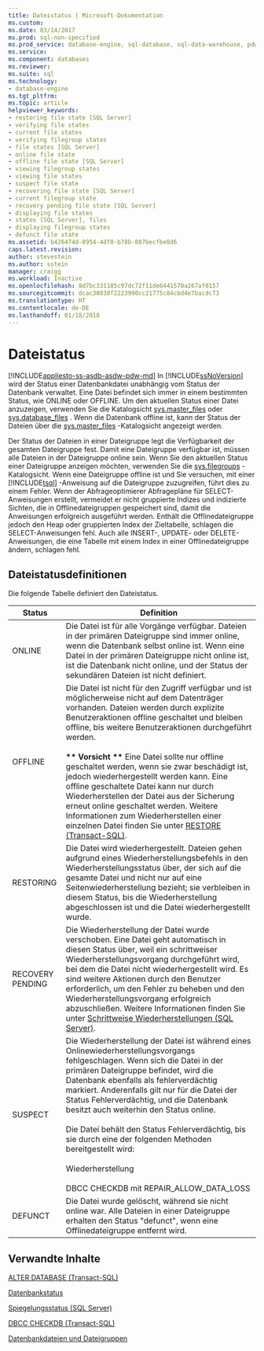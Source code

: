 ```yaml
---
title: Dateistatus | Microsoft-Dokumentation
ms.custom: 
ms.date: 03/14/2017
ms.prod: sql-non-specified
ms.prod_service: database-engine, sql-database, sql-data-warehouse, pdw
ms.service: 
ms.component: databases
ms.reviewer: 
ms.suite: sql
ms.technology:
- database-engine
ms.tgt_pltfrm: 
ms.topic: article
helpviewer_keywords:
- restoring file state [SQL Server]
- verifying file states
- current file states
- verifying filegroup states
- file states [SQL Server]
- online file state
- offline file state [SQL Server]
- viewing filegroup states
- viewing file states
- suspect file state
- recovering file state [SQL Server]
- current filegroup state
- recovery pending file state [SQL Server]
- displaying file states
- states [SQL Server], files
- displaying filegroup states
- defunct file state
ms.assetid: b426474d-8954-4df0-b78b-887becfbe8d6
caps.latest.revision: 
author: stevestein
ms.author: sstein
manager: craigg
ms.workload: Inactive
ms.openlocfilehash: 8d7bc331185c97dc72f11de6441570a267af0157
ms.sourcegitcommit: dcac30038f2223990cc21775c84cbd4e7bacdc73
ms.translationtype: HT
ms.contentlocale: de-DE
ms.lasthandoff: 01/18/2018
---
```

# <a name="file-states"></a>Dateistatus
[!INCLUDE[appliesto-ss-asdb-asdw-pdw-md](../../includes/appliesto-ss-asdb-asdw-pdw-md.md)] In [!INCLUDE[ssNoVersion](../../includes/ssnoversion-md.md)] wird der Status einer Datenbankdatei unabhängig vom Status der Datenbank verwaltet. Eine Datei befindet sich immer in einem bestimmten Status, wie ONLINE oder OFFLINE. Um den aktuellen Status einer Datei anzuzeigen, verwenden Sie die Katalogsicht [sys.master_files](../../relational-databases/system-catalog-views/sys-master-files-transact-sql.md) oder [sys.database_files](../../relational-databases/system-catalog-views/sys-database-files-transact-sql.md) . Wenn die Datenbank offline ist, kann der Status der Dateien über die [sys.master_files](../../relational-databases/system-catalog-views/sys-master-files-transact-sql.md) -Katalogsicht angezeigt werden.  
  
 Der Status der Dateien in einer Dateigruppe legt die Verfügbarkeit der gesamten Dateigruppe fest. Damit eine Dateigruppe verfügbar ist, müssen alle Dateien in der Dateigruppe online sein. Wenn Sie den aktuellen Status einer Dateigruppe anzeigen möchten, verwenden Sie die [sys.filegroups](../../relational-databases/system-catalog-views/sys-filegroups-transact-sql.md) -Katalogsicht. Wenn eine Dateigruppe offline ist und Sie versuchen, mit einer [!INCLUDE[tsql](../../includes/tsql-md.md)] -Anweisung auf die Dateigruppe zuzugreifen, führt dies zu einem Fehler. Wenn der Abfrageoptimierer Abfragepläne für SELECT-Anweisungen erstellt, vermeidet er nicht gruppierte Indizes und indizierte Sichten, die in Offlinedateigruppen gespeichert sind, damit die Anweisungen erfolgreich ausgeführt werden. Enthält die Offlinedateigruppe jedoch den Heap oder gruppierten Index der Zieltabelle, schlagen die SELECT-Anweisungen fehl. Auch alle INSERT-, UPDATE- oder DELETE-Anweisungen, die eine Tabelle mit einem Index in einer Offlinedateigruppe ändern, schlagen fehl.  
  
## <a name="file-state-definitions"></a>Dateistatusdefinitionen  
 Die folgende Tabelle definiert den Dateistatus.  
  
|Status|Definition|  
|-----------|----------------|  
|ONLINE|Die Datei ist für alle Vorgänge verfügbar. Dateien in der primären Dateigruppe sind immer online, wenn die Datenbank selbst online ist. Wenn eine Datei in der primären Dateigruppe nicht online ist, ist die Datenbank nicht online, und der Status der sekundären Dateien ist nicht definiert.|  
|OFFLINE|Die Datei ist nicht für den Zugriff verfügbar und ist möglicherweise nicht auf dem Datenträger vorhanden. Dateien werden durch explizite Benutzeraktionen offline geschaltet und bleiben offline, bis weitere Benutzeraktionen durchgeführt werden.<br /><br /> **\*\* Vorsicht \*\*** Eine Datei sollte nur offline geschaltet werden, wenn sie zwar beschädigt ist, jedoch wiederhergestellt werden kann. Eine offline geschaltete Datei kann nur durch Wiederherstellen der Datei aus der Sicherung erneut online geschaltet werden. Weitere Informationen zum Wiederherstellen einer einzelnen Datei finden Sie unter [RESTORE &#40;Transact-SQL&#41;](../../t-sql/statements/restore-statements-transact-sql.md).|  
|RESTORING|Die Datei wird wiederhergestellt. Dateien gehen aufgrund eines Wiederherstellungsbefehls in den Wiederherstellungsstatus über, der sich auf die gesamte Datei und nicht nur auf eine Seitenwiederherstellung bezieht; sie verbleiben in diesem Status, bis die Wiederherstellung abgeschlossen ist und die Datei wiederhergestellt wurde.|  
|RECOVERY PENDING|Die Wiederherstellung der Datei wurde verschoben. Eine Datei geht automatisch in diesen Status über, weil ein schrittweiser Wiederherstellungsvorgang durchgeführt wird, bei dem die Datei nicht wiederhergestellt wird. Es sind weitere Aktionen durch den Benutzer erforderlich, um den Fehler zu beheben und den Wiederherstellungsvorgang erfolgreich abzuschließen. Weitere Informationen finden Sie unter [Schrittweise Wiederherstellungen &#40;SQL Server&#41;](../../relational-databases/backup-restore/piecemeal-restores-sql-server.md).|  
|SUSPECT|Die Wiederherstellung der Datei ist während eines Onlinewiederherstellungsvorgangs fehlgeschlagen. Wenn sich die Datei in der primären Dateigruppe befindet, wird die Datenbank ebenfalls als fehlerverdächtig markiert. Anderenfalls gilt nur für die Datei der Status Fehlerverdächtig, und die Datenbank besitzt auch weiterhin den Status online.<br /><br /> Die Datei behält den Status Fehlerverdächtig, bis sie durch eine der folgenden Methoden bereitgestellt wird:<br /><br /> Wiederherstellung<br /><br /> DBCC CHECKDB mit REPAIR_ALLOW_DATA_LOSS|  
|DEFUNCT|Die Datei wurde gelöscht, während sie nicht online war. Alle Dateien in einer Dateigruppe erhalten den Status "defunct", wenn eine Offlinedateigruppe entfernt wird.|  
  
## <a name="related-content"></a>Verwandte Inhalte  
 [ALTER DATABASE &#40;Transact-SQL&#41;](../../t-sql/statements/alter-database-transact-sql.md)  
  
 [Datenbankstatus](../../relational-databases/databases/database-states.md)  
  
 [Spiegelungsstatus &#40;SQL Server&#41;](../../database-engine/database-mirroring/mirroring-states-sql-server.md)  
  
 [DBCC CHECKDB &#40;Transact-SQL&#41;](../../t-sql/database-console-commands/dbcc-checkdb-transact-sql.md)  
  
 [Datenbankdateien und Dateigruppen](../../relational-databases/databases/database-files-and-filegroups.md)  
  
  
